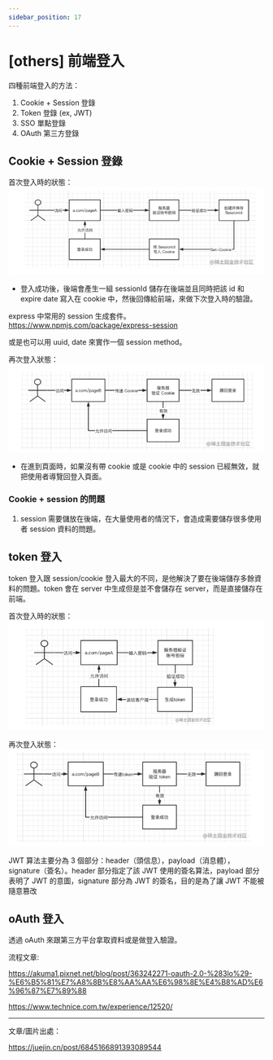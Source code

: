```yaml
---
sidebar_position: 17
---
```


# [others] 前端登入

四種前端登入的方法：

1. Cookie + Session 登錄
2. Token 登錄 (ex, JWT)
3. SSO 單點登錄
4. OAuth 第三方登錄

## Cookie + Session 登錄

首次登入時的狀態：  
![cookie](Img/cookieLogin1.png)

- 登入成功後，後端會產生一組 sessionId 儲存在後端並且同時把該 id 和 expire date 寫入在 cookie 中，然後回傳給前端，來做下次登入時的驗證。

express 中常用的 session 生成套件。  
https://www.npmjs.com/package/express-session

或是也可以用 uuid, date 來實作一個 session method。

再次登入狀態：  
![cookie2](Img/cookieLogin2.png)

- 在進到頁面時，如果沒有帶 cookie 或是 cookie 中的 session 已經無效，就把使用者導覽回登入頁面。

### Cookie + session 的問題

1. session 需要儲放在後端，在大量使用者的情況下，會造成需要儲存很多使用者 session 資料的問題。

## token 登入

token 登入跟 session/cookie 登入最大的不同，是他解決了要在後端儲存多餘資料的問題。token 會在 server 中生成但是並不會儲存在 server，而是直接儲存在前端。

首次登入時的狀態：  
![token1](Img/tokenLogin1.png)

再次登入狀態：  
![token1](Img/tokenLogin2.png)

JWT 算法主要分為 3 個部分：header（頭信息），payload（消息體），signature（簽名）。header 部分指定了該 JWT 使用的簽名算法，payload 部分表明了 JWT 的意圖，signature 部分為 JWT 的簽名，目的是為了讓 JWT 不能被隨意篡改

## oAuth 登入

透過 oAuth 來跟第三方平台拿取資料或是做登入驗證。

流程文章:

https://akuma1.pixnet.net/blog/post/363242271-oauth-2.0-%283lo%29-%E6%B5%81%E7%A8%8B%E8%AA%AA%E6%98%8E%E4%B8%AD%E6%96%87%E7%89%88

https://www.technice.com.tw/experience/12520/

---

文章/圖片出處：

https://juejin.cn/post/6845166891393089544
